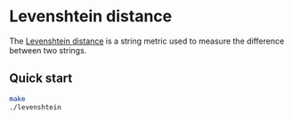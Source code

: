 # Levenshtein distance

The [Levenshtein distance](https://en.wikipedia.org/wiki/Levenshtein_distance) is a string metric used to measure the difference between two strings.

## Quick start

```bash
make
./levenshtein
```
